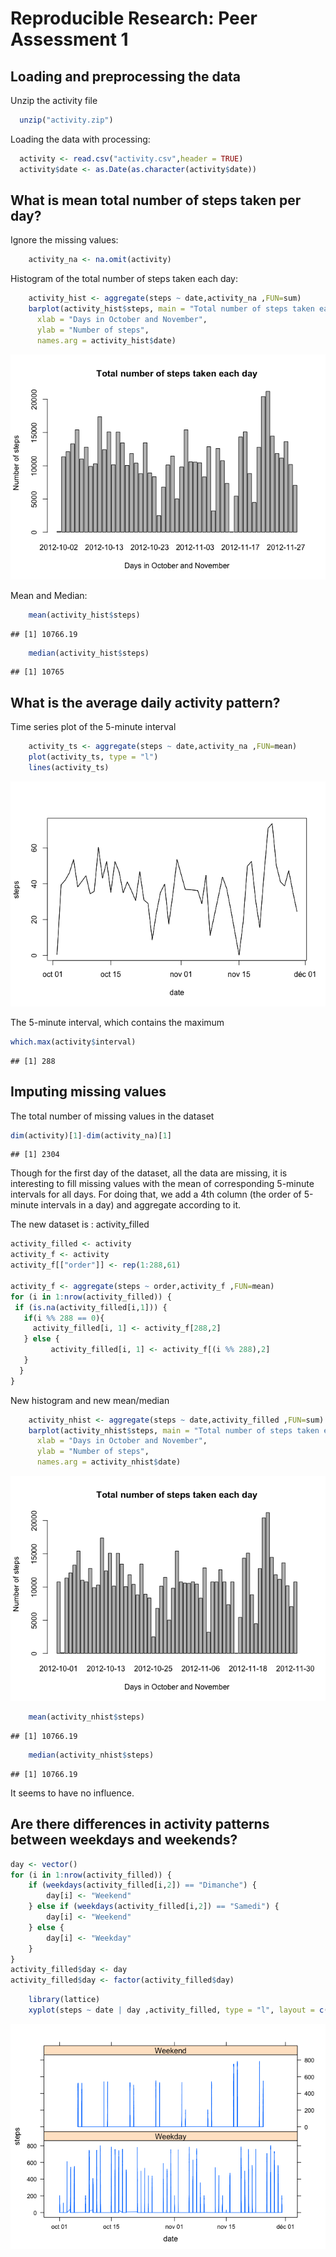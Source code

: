 # Reproducible Research: Peer Assessment 1


## Loading and preprocessing the data
  
Unzip the activity file
  

```r
  unzip("activity.zip")
```

Loading the data with processing:


```r
  activity <- read.csv("activity.csv",header = TRUE)
  activity$date <- as.Date(as.character(activity$date))
```
  

## What is mean total number of steps taken per day?

Ignore the missing values:

```r
    activity_na <- na.omit(activity)
```

Histogram of the total number of steps taken each day:

```r
    activity_hist <- aggregate(steps ~ date,activity_na ,FUN=sum)
    barplot(activity_hist$steps, main = "Total number of steps taken each day",
      xlab = "Days in October and November",
      ylab = "Number of steps",
      names.arg = activity_hist$date)
```

![](PA1_template_files/figure-html/histo-1.png)<!-- -->

Mean and Median:


```r
    mean(activity_hist$steps)
```

```
## [1] 10766.19
```

```r
    median(activity_hist$steps)
```

```
## [1] 10765
```

## What is the average daily activity pattern?

Time series plot of the 5-minute interval


```r
    activity_ts <- aggregate(steps ~ date,activity_na ,FUN=mean)
    plot(activity_ts, type = "l")
    lines(activity_ts)
```

![](PA1_template_files/figure-html/timeseries-1.png)<!-- -->

The 5-minute interval, which contains the maximum


```r
which.max(activity$interval)
```

```
## [1] 288
```



## Imputing missing values

The total number of missing values in the dataset


```r
dim(activity)[1]-dim(activity_na)[1]
```

```
## [1] 2304
```


Though for the first day of the dataset, all the data are missing, it is interesting to fill missing values with the mean of corresponding 5-minute intervals for all days.
For doing that, we add a 4th column (the order of 5-minute intervals in a day)  and aggregate according to it.

The new dataset is : activity_filled


```r
activity_filled <- activity
activity_f <- activity
activity_f[["order"]] <- rep(1:288,61)

activity_f <- aggregate(steps ~ order,activity_f ,FUN=mean)
for (i in 1:nrow(activity_filled)) {
 if (is.na(activity_filled[i,1])) {
   if(i %% 288 == 0){
     activity_filled[i, 1] <- activity_f[288,2]
   } else {
         activity_filled[i, 1] <- activity_f[(i %% 288),2]
   }
  }
}
```


New histogram and new mean/median


```r
    activity_nhist <- aggregate(steps ~ date,activity_filled ,FUN=sum)
    barplot(activity_nhist$steps, main = "Total number of steps taken each day",
      xlab = "Days in October and November",
      ylab = "Number of steps",
      names.arg = activity_nhist$date)
```

![](PA1_template_files/figure-html/fillednewcalculations-1.png)<!-- -->

```r
    mean(activity_nhist$steps)
```

```
## [1] 10766.19
```

```r
    median(activity_nhist$steps)
```

```
## [1] 10766.19
```

It seems to have no influence.


## Are there differences in activity patterns between weekdays and weekends?


```r
day <- vector()
for (i in 1:nrow(activity_filled)) {
    if (weekdays(activity_filled[i,2]) == "Dimanche") {
        day[i] <- "Weekend"
    } else if (weekdays(activity_filled[i,2]) == "Samedi") {
        day[i] <- "Weekend"
    } else {
        day[i] <- "Weekday"
    }
}
activity_filled$day <- day
activity_filled$day <- factor(activity_filled$day)
```



```r
    library(lattice)
    xyplot(steps ~ date | day ,activity_filled, type = "l", layout = c(1, 2))
```

![](PA1_template_files/figure-html/nts-1.png)<!-- -->

